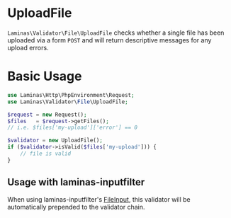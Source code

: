 # UploadFile

`Laminas\Validator\File\UploadFile` checks whether a single file has been uploaded
via a form `POST` and will return descriptive messages for any upload errors.

# Basic Usage

```php
use Laminas\Http\PhpEnvironment\Request;
use Laminas\Validator\File\UploadFile;

$request = new Request();
$files   = $request->getFiles();
// i.e. $files['my-upload']['error'] == 0

$validator = new UploadFile();
if ($validator->isValid($files['my-upload'])) {
    // file is valid
}
```

## Usage with laminas-inputfilter

When using laminas-inputfilter's [FileInput](https://docs.laminas.dev/laminas-inputfilter/file-input/),
this validator will be automatically prepended to the validator chain.
